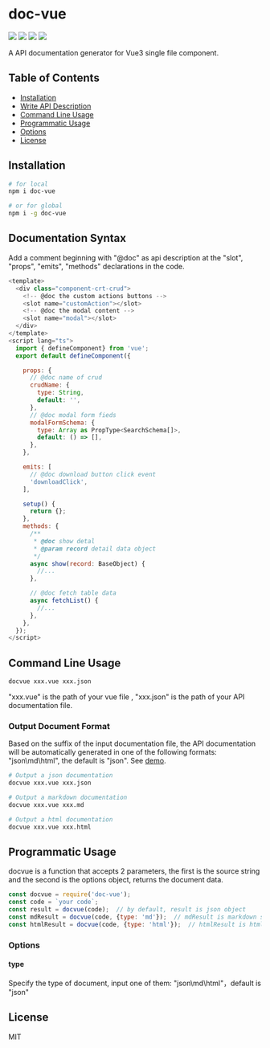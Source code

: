 # doc-vue
<a href="https://www.npmjs.com/package/doc-vue"><img src="https://img.shields.io/npm/v/doc-vue" /></a>
<a href="https://nodejs.org/en/about/releases/"><img src="https://img.shields.io/badge/node-%3E%3D12.2.0-blue" /></a>
<a href="https://github.com/annnhan/doc-vue/blob/main/LICENSE"><img src="https://img.shields.io/badge/license-MIT-green" /></a>
<a href="https://github.com/annnhan/doc-vue/blob/main/README-CN.md"><img src="https://img.shields.io/badge/-简体中文-yellowgreen" /></a>

A API documentation generator for Vue3 single file component.
## Table of Contents

- [Installation](#installation)
- [Write API Description](#write-API-description)
- [Command Line Usage](#command-line-usage)
- [Programmatic Usage](#programmatic-usage)
- [Options](#options)
- [License](#license)

## Installation

```bash
# for local
npm i doc-vue

# or for global
npm i -g doc-vue
```

## Documentation Syntax
Add a comment beginning with "@doc" as api description at the "slot", "props", "emits", "methods" declarations in the code. 

```js
<template>
  <div class="component-crt-crud">
    <!-- @doc the custom actions buttons -->
    <slot name="customAction"></slot>
    <!-- @doc the modal content -->
    <slot name="modal"></slot>
  </div>
</template>
<script lang="ts">
  import { defineComponent} from 'vue';
  export default defineComponent({

    props: {
      // @doc name of crud
      crudName: {
        type: String,
        default: '',
      },
      // @doc modal form fieds
      modalFormSchema: {
        type: Array as PropType<SearchSchema[]>,
        default: () => [],
      },
    },

    emits: [
      // @doc download button click event
      'downloadClick',
    ],

    setup() {
      return {};
    },
    methods: {
      /**
       * @doc show detal 
       * @param record detail data object
       */
      async show(record: BaseObject) {
        //...
      },

      // @doc fetch table data 
      async fetchList() {
        //...
      },
    },
  });
</script>
```

## Command Line Usage

```bash
docvue xxx.vue xxx.json

```
"xxx.vue" is the path of your vue file , "xxx.json" is the path of your API documentation file.
### Output Document Format
Based on the suffix of the input documentation file, the API documentation will be automatically generated in one of the following formats: "json\md\html", the default is "json". See [demo](https://github.com/annnhan/doc-vue/tree/main/demo).

```bash
# Output a json documentation
docvue xxx.vue xxx.json

# Output a markdown documentation
docvue xxx.vue xxx.md

# Output a html documentation
docvue xxx.vue xxx.html
```

## Programmatic Usage

docvue is a function that accepts 2 parameters, the first is the source string and the second is the options object, returns the document data.

```js
const docvue = require('doc-vue');
const code = `your code`;
const result = docvue(code);  // by default, result is json object
const mdResult = docvue(code, {type: 'md'});  // mdResult is markdown string
const htmlResult = docvue(code, {type: 'html'});  // htmlResult is html string
```

### Options
#### type
Specify the type of document, input one of them: "json\md\html"，default is "json" 

## License
MIT